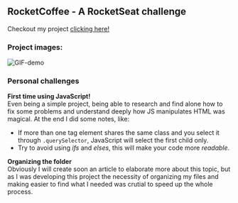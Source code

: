 ## RocketCoffee - A RocketSeat challenge
Checkout my project [clicking here!](https://juniokoi.github.io/RocketCoffee/)
### Project images:

<!-- Images -->
![GIF-demo](https://user-images.githubusercontent.com/53125029/166113061-564b2467-97ec-490f-b372-f9cb93d7e9c5.gif)<br>

<!-- ---

![Desktop-image](https://user-images.githubusercontent.com/53125029/166111655-760e338a-da1c-4747-bd62-0c06c10cdc41.png)<br>

---

![Mobile-img](https://user-images.githubusercontent.com/53125029/166111746-5f97efa1-4d1a-428b-9be3-e96be5153695.png)
![Mobile-hamburger-demo](https://user-images.githubusercontent.com/53125029/166111789-5af970c2-6e62-46a7-af3a-7708cf5a69a2.png) -->

<!-- Text -->
### Personal challenges
**First time using JavaScript!**<br>
Even being a simple project, being able to research and find alone how to fix some problems and understand deeply how JS manipulates HTML was magical. 
At the end I did some notes, like:
* If more than one tag element shares the same class and you select it through `.querySelector`, JavaScript will select the first child only. 
* Try to avoid using _ifs_ and _elses_, this will make your code more _readable_.

**Organizing the folder** <br>
Obviously I will create soon an article to elaborate more about this topic, but as I was developing this project the necessity of organizing my files and making easier to find what I needed was crutial to speed up the whole process. 
